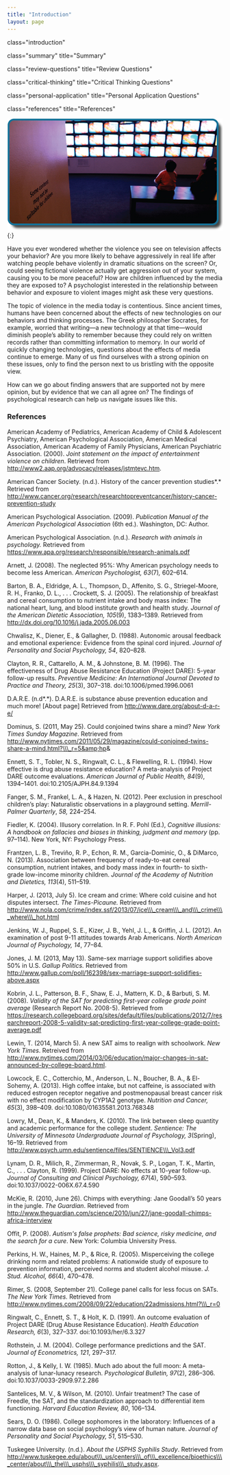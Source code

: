 ```yaml
---
title: "Introduction"
layout: page
---
```



<cnx-pi data-type="cnx.flag.introduction"> class="introduction" </cnx-pi>

<cnx-pi data-type="cnx.eoc">class="summary" title="Summary"</cnx-pi>

<cnx-pi data-type="cnx.eoc">class="review-questions" title="Review Questions"</cnx-pi>

<cnx-pi data-type="cnx.eoc">class="critical-thinking" title="Critical Thinking Questions"</cnx-pi>

<cnx-pi data-type="cnx.eoc">class="personal-application" title="Personal Application Questions"</cnx-pi>

<cnx-pi data-type="cnx.eoc">class="references" title="References"</cnx-pi>

 ![Children sit in front of a bank of television screens. A sign on the wall says, &#x201C;Some content may not be suitable for children.&#x201D;](../resources/CNX_Psych_02_00_childrentv.jpg "How does television content impact children&#x2019;s behavior? (credit: modification of work by &#x201C;antisocialtory&#x201D;/Flickr)"){:}

Have you ever wondered whether the violence you see on television affects your behavior? Are you more likely to behave aggressively in real life after watching people behave violently in dramatic situations on the screen? Or, could seeing fictional violence actually get aggression out of your system, causing you to be more peaceful? How are children influenced by the media they are exposed to? A psychologist interested in the relationship between behavior and exposure to violent images might ask these very questions.

The topic of violence in the media today is contentious. Since ancient times, humans have been concerned about the effects of new technologies on our behaviors and thinking processes. The Greek philosopher Socrates, for example, worried that writing—a new technology at that time—would diminish people’s ability to remember because they could rely on written records rather than committing information to memory. In our world of quickly changing technologies, questions about the effects of media continue to emerge. Many of us find ourselves with a strong opinion on these issues, only to find the person next to us bristling with the opposite view.

How can we go about finding answers that are supported not by mere opinion, but by evidence that we can all agree on? The findings of psychological research can help us navigate issues like this.

### References

American Academy of Pediatrics, American Academy of Child &amp; Adolescent Psychiatry, American Psychological Association, American Medical Association, American Academy of Family Physicians, American Psychiatric Association. (2000). *Joint statement on the impact of entertainment violence on children*. Retrieved from http://www2.aap.org/advocacy/releases/jstmtevc.htm.

American Cancer Society. (n.d.). History of the cancer prevention studies*.* Retrieved from http://www.cancer.org/research/researchtopreventcancer/history-cancer-prevention-study

American Psychological Association. (2009). *Publication Manual of the American Psychological Association* (6th ed.). Washington, DC: Author.

American Psychological Association. (n.d.). <em>Research with animals in psychology. </em>Retrieved from https://www.apa.org/research/responsible/research-animals.pdf

Arnett, J. (2008). The neglected 95%: Why American psychology needs to become less American. *American Psychologist, 63*(7)<em>, </em>602–614.

Barton, B. A., Eldridge, A. L., Thompson, D., Affenito, S. G., Striegel-Moore, R. H., Franko, D. L., . . . Crockett, S. J. (2005). The relationship of breakfast and cereal consumption to nutrient intake and body mass index: The national heart, lung, and blood institute growth and health study. *Journal of the American Dietetic Association, 105*(9), 1383–1389. Retrieved from http://dx.doi.org/10.1016/j.jada.2005.06.003

Chwalisz, K., Diener, E., &amp; Gallagher, D. (1988). Autonomic arousal feedback and emotional experience: Evidence from the spinal cord injured. *Journal of Personality and Social Psychology, 54*, 820–828.

Clayton, R. R., Cattarello, A. M., &amp; Johnstone, B. M. (1996). The effectiveness of Drug Abuse Resistance Education (Project DARE): 5-year follow-up results. *Preventive Medicine: An International Journal Devoted to Practice and Theory, 25*(3), 307–318. doi:10.1006/pmed.1996.0061

D.A.R.E. (n.d*.*). D.A.R.E. is substance abuse prevention education and much more! \[About page\] Retrieved from http://www.dare.org/about-d-a-r-e/

Dominus, S. (2011, May 25). Could conjoined twins share a mind?<em> New York Times Sunday Magazine</em>. Retrieved from http://www.nytimes.com/2011/05/29/magazine/could-conjoined-twins-share-a-mind.html?\\\_r=5&amp;hp&amp;

Ennett, S. T., Tobler, N. S., Ringwalt, C. L., &amp; Flewelling, R. L. (1994). How effective is drug abuse resistance education? A meta-analysis of Project DARE outcome evaluations. *American Journal of Public Health, 84*(9), 1394–1401. doi:10.2105/AJPH.84.9.1394

Fanger, S. M., Frankel, L. A., &amp; Hazen, N. (2012). Peer exclusion in preschool children’s play: Naturalistic observations in a playground setting. *Merrill-Palmer Quarterly*,<em> 58, </em>224–254.

Fiedler, K. (2004). Illusory correlation. In R. F. Pohl (Ed.), *Cognitive illusions: A handbook on fallacies and biases in thinking, judgment and memory* (pp. 97–114). New York, NY: Psychology Press.

Frantzen, L. B., Treviño, R. P., Echon, R. M., Garcia-Dominic, O., &amp; DiMarco, N. (2013). Association between frequency of ready-to-eat cereal consumption, nutrient intakes, and body mass index in fourth- to sixth-grade low-income minority children. *Journal of the Academy of Nutrition and Dietetics, 113*(4), 511–519.

Harper, J. (2013, July 5). Ice cream and crime: Where cold cuisine and hot disputes intersect. <em>The Times-Picaune. </em>Retrieved from http://www.nola.com/crime/index.ssf/2013/07/ice\\\_cream\\\_and\\\_crime\\\_where\\\_hot.html

Jenkins, W. J., Ruppel, S. E., Kizer, J. B., Yehl, J. L., &amp; Griffin, J. L. (2012). An examination of post 9-11 attitudes towards Arab Americans. *North American Journal of Psychology, 14*, 77–84.

Jones, J. M. (2013, May 13). Same-sex marriage support solidifies above 50% in U.S. <em>Gallup Politics. </em>Retrieved from http://www.gallup.com/poll/162398/sex-marriage-support-solidifies-above.aspx

Kobrin, J. L., Patterson, B. F., Shaw, E. J., Mattern, K. D., &amp; Barbuti, S. M. (2008). *Validity of the SAT for predicting first-year college grade point average* (Research Report No. 2008-5). Retrieved from https://research.collegeboard.org/sites/default/files/publications/2012/7/researchreport-2008-5-validity-sat-predicting-first-year-college-grade-point-average.pdf

Lewin, T. (2014, March 5). A new SAT aims to realign with schoolwork. *New York Times*. Retreived from http://www.nytimes.com/2014/03/06/education/major-changes-in-sat-announced-by-college-board.html.

Lowcock, E. C., Cotterchio, M., Anderson, L. N., Boucher, B. A., &amp; El-Sohemy, A. (2013). High coffee intake, but not caffeine, is associated with reduced estrogen receptor negative and postmenopausal breast cancer risk with no effect modification by CYP1A2 genotype. *Nutrition and Cancer, 65*(3), 398–409. doi:10.1080/01635581.2013.768348

Lowry, M., Dean, K., &amp; Manders, K. (2010). The link between sleep quantity and academic performance for the college student. *Sentience: The University of Minnesota Undergraduate Journal of Psychology,* *3*(Spring), 16–19. Retrieved from http://www.psych.umn.edu/sentience/files/SENTIENCE\\\_Vol3.pdf

Lynam, D. R., Milich, R., Zimmerman, R., Novak, S. P., Logan, T. K., Martin, C., . . . Clayton, R. (1999). Project DARE: No effects at 10-year follow-up. *Journal of Consulting and Clinical Psychology, 67*(4), 590–593. doi:10.1037/0022-006X.67.4.590

McKie, R. (2010, June 26). Chimps with everything: Jane Goodall’s 50 years in the jungle. *The Guardian*. Retrieved from http://www.theguardian.com/science/2010/jun/27/jane-goodall-chimps-africa-interview

Offit, P. (2008). *Autism\'s false prophets: Bad science, risky medicine, and the search for a cure*. New York: Columbia University Press.

Perkins, H. W., Haines, M. P., &amp; Rice, R. (2005). Misperceiving the college drinking norm and related problems: A nationwide study of exposure to prevention information, perceived norms and student alcohol misuse. *J. Stud. Alcohol, 66*(4), 470–478.

Rimer, S. (2008, September 21). College panel calls for less focus on SATs. *The New York Times.* Retrieved from http://www.nytimes.com/2008/09/22/education/22admissions.html?\\\_r=0

Ringwalt, C., Ennett, S. T., &amp; Holt, K. D. (1991). An outcome evaluation of Project DARE (Drug Abuse Resistance Education). *Health Education Research, 6*(3), 327–337. doi:10.1093/her/6.3.327

Rothstein, J. M. (2004). College performance predictions and the SAT. *Journal of Econometrics, 121*, 297–317.

Rotton, J., &amp; Kelly, I. W. (1985). Much ado about the full moon: A meta-analysis of lunar-lunacy research. *Psychological Bulletin, 97*(2), 286–306. doi:10.1037/0033-2909.97.2.286

Santelices, M. V., &amp; Wilson, M. (2010). Unfair treatment? The case of Freedle, the SAT, and the standardization approach to differential item functioning. *Harvard Education Review, 80*, 106–134.

Sears, D. O. (1986). College sophomores in the laboratory: Influences of a narrow data base on social psychology’s view of human nature. *Journal of Personality and Social Psychology, 51*, 515–530.

Tuskegee University. (n.d.). *About the USPHS Syphilis Study*. Retrieved from http://www.tuskegee.edu/about\\\_us/centers\\\_of\\\_excellence/bioethics\\\_center/about\\\_the\\\_usphs\\\_syphilis\\\_study.aspx.

